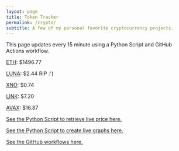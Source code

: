 ```yaml
---
layout: page
title: Token Tracker
permalink: /crypto/
subtitle: A few of my personal favorite cryptocurrency projects.
---
```


 This page updates every 15 minute using a Python Script and GitHub Actions workflow.


<!--BEGINCRYPTOINPUT-->
[ETH](https://smfxfc.github.io/crypto/eth.html): $1496.77

[LUNA](https://smfxfc.github.io/crypto/luna.html): $2.44 RIP :'(

[XNO](https://smfxfc.github.io/crypto/xno.html): $0.74

[LINK](https://smfxfc.github.io/crypto/link.html): $7.20

[AVAX](https://smfxfc.github.io/crypto/avax.html): $16.87

<!--ENDCRYPTOINPUT-->
 
 
[See the Python Script to retrieve live price here.](https://github.com/smfxfc/smfxfc.github.io/blob/master/src/get_cryptos.py)

[See the Python Script to create live graphs here.](https://github.com/smfxfc/smfxfc.github.io/blob/master/src/graph_crypto.py)

[See the GitHub workflows here.](https://github.com/smfxfc/smfxfc.github.io/blob/master/.github/workflows/)
